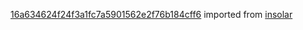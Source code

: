 [16a634624f24f3a1fc7a5901562e2f76b184cff6](https://github.com/insolar/insolar/commit/16a634624f24f3a1fc7a5901562e2f76b184cff6) imported from [insolar](https://github.com/insolar/insolar)
